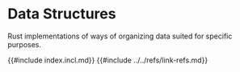 # Data Structures

Rust implementations of ways of organizing data suited for specific purposes.

{{#include index.incl.md}}
{{#include ../../refs/link-refs.md}}
